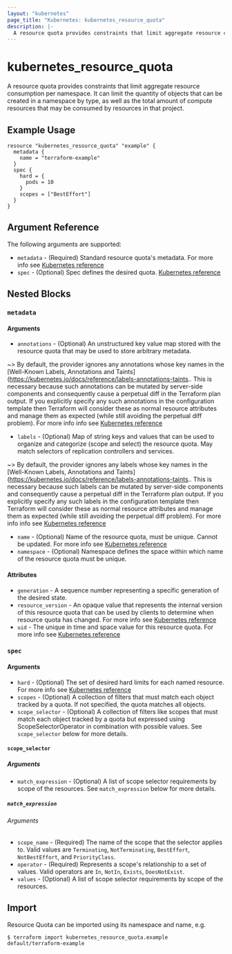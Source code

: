 ```yaml
---
layout: "kubernetes"
page_title: "Kubernetes: kubernetes_resource_quota"
description: |-
  A resource quota provides constraints that limit aggregate resource consumption per namespace. It can limit the quantity of objects that can be created in a namespace by type, as well as the total amount of compute resources that may be consumed by resources in that project.
---
```


# kubernetes_resource_quota

A resource quota provides constraints that limit aggregate resource consumption per namespace. It can limit the quantity of objects that can be created in a namespace by type, as well as the total amount of compute resources that may be consumed by resources in that project.


## Example Usage

```hcl
resource "kubernetes_resource_quota" "example" {
  metadata {
    name = "terraform-example"
  }
  spec {
    hard = {
      pods = 10
    }
    scopes = ["BestEffort"]
  }
}
```

## Argument Reference

The following arguments are supported:

* `metadata` - (Required) Standard resource quota's metadata. For more info see [Kubernetes reference](https://github.com/kubernetes/community/blob/master/contributors/devel/sig-architecture/api-conventions.md#metadata)
* `spec` - (Optional) Spec defines the desired quota. [Kubernetes reference](https://github.com/kubernetes/community/blob/master/contributors/devel/sig-architecture/api-conventions.md#spec-and-status)

## Nested Blocks

### `metadata`

#### Arguments

* `annotations` - (Optional) An unstructured key value map stored with the resource quota that may be used to store arbitrary metadata. 

~> By default, the provider ignores any annotations whose key names in the [Well-Known Labels, Annotations and Taints](https://kubernetes.io/docs/reference/labels-annotations-taints.. This is necessary because such annotations can be mutated by server-side components and consequently cause a perpetual diff in the Terraform plan output. If you explicitly specify any such annotations in the configuration template then Terraform will consider these as normal resource attributes and manage them as expected (while still avoiding the perpetual diff problem). For more info info see [Kubernetes reference](http://kubernetes.io/docs/user-guide/annotations)

* `labels` - (Optional) Map of string keys and values that can be used to organize and categorize (scope and select) the resource quota. May match selectors of replication controllers and services. 

~> By default, the provider ignores any labels whose key names in the [Well-Known Labels, Annotations and Taints](https://kubernetes.io/docs/reference/labels-annotations-taints.. This is necessary because such labels can be mutated by server-side components and consequently cause a perpetual diff in the Terraform plan output. If you explicitly specify any such labels in the configuration template then Terraform will consider these as normal resource attributes and manage them as expected (while still avoiding the perpetual diff problem). For more info info see [Kubernetes reference](http://kubernetes.io/docs/user-guide/labels)

* `name` - (Optional) Name of the resource quota, must be unique. Cannot be updated. For more info see [Kubernetes reference](http://kubernetes.io/docs/user-guide/identifiers#names)
* `namespace` - (Optional) Namespace defines the space within which name of the resource quota must be unique.

#### Attributes


* `generation` - A sequence number representing a specific generation of the desired state.
* `resource_version` - An opaque value that represents the internal version of this resource quota that can be used by clients to determine when resource quota has changed. For more info see [Kubernetes reference](https://github.com/kubernetes/community/blob/master/contributors/devel/sig-architecture/api-conventions.md#concurrency-control-and-consistency)
* `uid` - The unique in time and space value for this resource quota. For more info see [Kubernetes reference](http://kubernetes.io/docs/user-guide/identifiers#uids)

### `spec`

#### Arguments

* `hard` - (Optional) The set of desired hard limits for each named resource. For more info see [Kubernetes reference](https://kubernetes.io/docs/concepts/policy/resource-quotas)
* `scopes` - (Optional) A collection of filters that must match each object tracked by a quota. If not specified, the quota matches all objects.
* `scope_selector` - (Optional) A collection of filters like scopes that must match each object tracked by a quota but expressed using ScopeSelectorOperator in combination with possible values. See `scope_selector` below for more details.

#### `scope_selector`

##### Arguments

* `match_expression` - (Optional) A list of scope selector requirements by scope of the resources. See `match_expression` below for more details.

##### `match_expression`

###### Arguments

* `scope_name` - (Required) The name of the scope that the selector applies to. Valid values are `Terminating`, `NotTerminating`, `BestEffort`, `NotBestEffort`, and `PriorityClass`.
* `operator` - (Required) Represents a scope's relationship to a set of values. Valid operators are `In`, `NotIn`, `Exists`, `DoesNotExist`.
* `values` - (Optional)  A list of scope selector requirements by scope of the resources.

## Import

Resource Quota can be imported using its namespace and name, e.g.

```
$ terraform import kubernetes_resource_quota.example default/terraform-example
```
